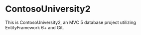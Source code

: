# ContosoUniversity2
This is ContosoUniversity2, an MVC 5 database project utilizing EntityFramework 6+ and Git.
